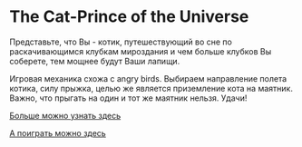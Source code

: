 # The Cat-Prince of the Universe
Представьте, что Вы - котик, путешествующий во сне по раскачивающимся клубкам мироздания и чем больше клубков Вы соберете, тем мощнее будут Ваши лапищи.


Игровая механика схожа с angry birds. Выбираем направление полета котика, силу прыжка, целью же является приземление кота на маятник. Важно, что прыгать на один и тот же маятник нельзя. Удачи!


[Больше можно узнать здесь](https://github.com/3vilWind/TheCatPrinceOfTheUniverse/blob/master/description.pdf)


[А поиграть можно здесь](https://3vilwind.com/the-cat-prince-of-the-universe/)
